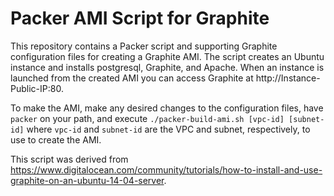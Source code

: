 # Packer AMI Script for Graphite

This repository contains a Packer script and supporting Graphite configuration files for creating a Graphite AMI. The script creates an Ubuntu instance and installs postgresql, Graphite, and Apache. When an instance is launched from the created AMI you can access Graphite at http://Instance-Public-IP:80.

To make the AMI, make any desired changes to the configuration files, have `packer` on your path, and execute `./packer-build-ami.sh [vpc-id] [subnet-id]` where `vpc-id` and `subnet-id` are the VPC and subnet, respectively, to use to create the AMI.

This script was derived from https://www.digitalocean.com/community/tutorials/how-to-install-and-use-graphite-on-an-ubuntu-14-04-server.
